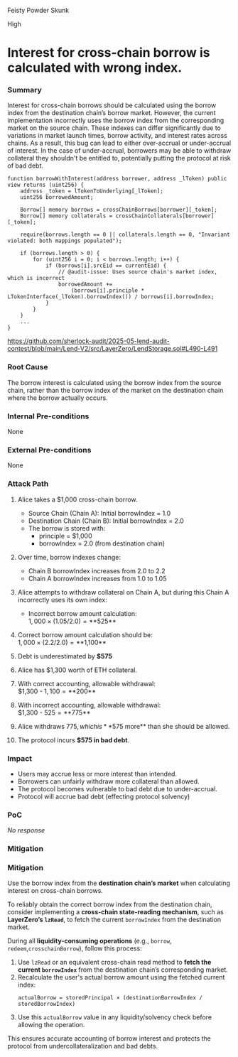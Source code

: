 Feisty Powder Skunk

High

# Interest for cross-chain borrow is calculated with wrong index.

### Summary

Interest for cross-chain borrows should be calculated using the borrow index from the destination chain’s borrow market. However, the current implementation incorrectly uses the borrow index from the corresponding market on the source chain. These indexes can differ significantly due to variations in market launch times, borrow activity, and interest rates across chains. As a result, this bug can lead to either over-accrual or under-accrual of interest. In the case of under-accrual, borrowers may be able to withdraw collateral they shouldn't be entitled to, potentially putting the protocol at risk of bad debt.

```solidity
function borrowWithInterest(address borrower, address _lToken) public view returns (uint256) {
    address _token = lTokenToUnderlying[_lToken];
    uint256 borrowedAmount;

    Borrow[] memory borrows = crossChainBorrows[borrower][_token];
    Borrow[] memory collaterals = crossChainCollaterals[borrower][_token];

    require(borrows.length == 0 || collaterals.length == 0, "Invariant violated: both mappings populated");

    if (borrows.length > 0) {
        for (uint256 i = 0; i < borrows.length; i++) {
            if (borrows[i].srcEid == currentEid) {
                // @audit-issue: Uses source chain's market index, which is incorrect
                borrowedAmount +=
                    (borrows[i].principle * LTokenInterface(_lToken).borrowIndex()) / borrows[i].borrowIndex;
            }
        }
    }
    ...
}
```

https://github.com/sherlock-audit/2025-05-lend-audit-contest/blob/main/Lend-V2/src/LayerZero/LendStorage.sol#L490-L491

### Root Cause

The borrow interest is calculated using the borrow index from the source chain, rather than the borrow index of the market on the destination chain where the borrow actually occurs.

### Internal Pre-conditions

None

### External Pre-conditions

None

### Attack Path

1. Alice takes a $1,000 cross-chain borrow.  
   - Source Chain (Chain A): Initial borrowIndex = 1.0  
   - Destination Chain (Chain B): Initial borrowIndex = 2.0  
   - The borrow is stored with:  
     - principle = $1,000  
     - borrowIndex = 2.0 (from destination chain)

2. Over time, borrow indexes change:  
   - Chain B borrowIndex increases from 2.0 to 2.2  
   - Chain A borrowIndex increases from 1.0 to 1.05

3. Alice attempts to  withdraw  collateral on Chain A, but during this Chain A incorrectly uses its own index:  
   - Incorrect borrow amount calculation:  
     $1,000 × (1.05 / 2.0) = **$525**

4. Correct borrow amount  calculation should be:  
   $1,000 × (2.2 / 2.0) = **$1,100**

5. Debt is underestimated by **$575**

6. Alice has $1,300 worth of ETH collateral.

7. With correct accounting, allowable withdrawal:  
   $1,300 - $1,100 = **$200**

8. With incorrect accounting, allowable withdrawal:  
   $1,300 - $525 = **$775**

9. Alice withdraws $775, which is **$575 more** than she should be allowed.

10. The protocol incurs **$575 in bad debt**.

  

### Impact

- Users may accrue less or more interest than intended.  
- Borrowers can unfairly withdraw more collateral than allowed.  
- The protocol becomes vulnerable to bad debt due to under-accrual.  
- Protocol will accrue bad debt (effecting protocol solvency)

### PoC

_No response_

### Mitigation

### Mitigation

Use the borrow index from the **destination chain’s market** when calculating interest on cross-chain borrows. 

To reliably obtain the correct borrow index from the destination chain, consider implementing a **cross-chain state-reading mechanism**, such as **LayerZero’s `lzRead`**, to fetch the current `borrowIndex` from the destination market.

During all **liquidity-consuming operations** (e.g., `borrow`, `redeem`,`crosschainBorrow`), follow this process:

1. Use `lzRead` or an equivalent cross-chain read method to **fetch the current `borrowIndex`** from the destination chain’s corresponding market.
2. Recalculate the user's actual borrow amount using the fetched current index:
   ```solidity
   actualBorrow = storedPrincipal × (destinationBorrowIndex / storedBorrowIndex)
   ```
3. Use this `actualBorrow` value in any liquidity/solvency check before allowing the operation.

This ensures accurate accounting of borrow interest and protects the protocol from undercollateralization  and bad debts.

